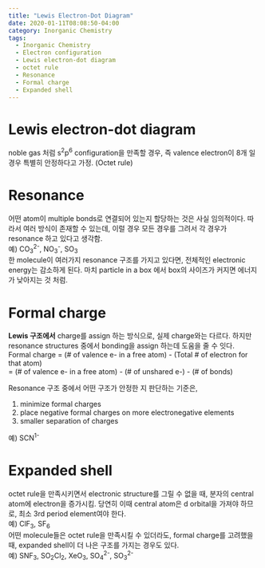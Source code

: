 ```yaml
---
title: "Lewis Electron-Dot Diagram"
date: 2020-01-11T08:08:50-04:00
category: Inorganic Chemistry
tags:
  - Inorganic Chemistry
  - Electron configuration
  - Lewis electron-dot diagram
  - octet rule
  - Resonance
  - Formal charge
  - Expanded shell
---
```


# Lewis electron-dot diagram
noble gas 처럼 s<sup>2</sup>p<sup>6</sup> configuration을 만족할 경우, 즉 valence electron이 8개 일 경우 특별히 안정하다고 가정. (Octet rule)  

# Resonance
어떤 atom이 multiple bonds로 연결되어 있는지 할당하는 것은 사실 임의적이다. 따라서 여러 방식이 존재할 수 있는데, 이럴 경우 모든 경우를 그려서 각 경우가 resonance 하고 있다고 생각함.  
예) CO<sub>3</sub><sup>2-</sup>, NO<sub>3</sub><sup>-</sup>, SO<sub>3</sub>  
한 molecule이 여러가지 resonance 구조를 가지고 있다면, 전체적인 electronic energy는 감소하게 된다. 마치 particle in a box 에서 box의 사이즈가 커지면 에너지가 낮아지는 것 처럼.  

# Formal charge
__Lewis 구조에서__ charge를 assign 하는 방식으로, 실제 charge와는 다르다. 하지만 resonance structures 중에서 bonding을 assign 하는데 도움을 줄 수 잇다.  
Formal charge = (# of valence e- in a free atom) - (Total # of electron for that atom)  
= (# of valence e- in a free atom) - (# of unshared e-) - (# of bonds)  
  
Resonance 구조 중에서 어떤 구조가 안정한 지 판단하는 기준은,  
1) minimize formal charges  
2) place negative formal charges on more electronegative elements  
3) smaller separation of charges  

예) SCN<sup>1-</sup>  

# Expanded shell
octet rule을 만족시키면서 electronic structure를 그릴 수 없을 때, 분자의 central atom에 electron을 증가시킴. 당연히 이때 central atom은 d orbital을 가져야 하므로, 최소 3rd period element여야 한다.  
예) ClF<sub>3</sub>, SF<sub>6</sub>  
어떤 molecule들은 octet rule을 만족시킬 수 있더라도, formal charge를 고려했을 때, expanded shell이 더 나은 구조를 가지는 경우도 있다.  
예) SNF<sub>3</sub>, SO<sub>2</sub>Cl<sub>2</sub>, XeO<sub>3</sub>, SO<sub>4</sub><sup>2-</sup>, SO<sub>3</sub><sup>2-</sup>  

